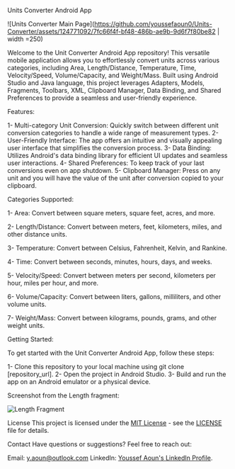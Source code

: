 Units Converter Android App

![Units Converter Main Page](https://github.com/youssefaoun0/Units-Converter/assets/124771092/7fc66f4f-bf48-486b-ae9b-9d6f7f80be82 | width =250)

Welcome to the Unit Converter Android App repository!
This versatile mobile application allows you to effortlessly convert units across various categories, including Area, Length/Distance, Temperature, Time, Velocity/Speed, Volume/Capacity, and Weight/Mass.
Built using Android Studio and Java language, this project leverages Adapters, Models, Fragments, Toolbars, XML, Clipboard Manager, Data Binding, and Shared Preferences to provide a seamless and user-friendly experience.

Features:

1- Multi-category Unit Conversion: Quickly switch between different unit conversion categories to handle a wide range of measurement types.
2- User-Friendly Interface: The app offers an intuitive and visually appealing user interface that simplifies the conversion process.
3- Data Binding: Utilizes Android's data binding library for efficient UI updates and seamless user interactions.
4- Shared Preferences: To keep track of your last conversions even on app shutdown.
5- Clipboard Manager: Press on any unit and you will have the value of the unit after conversion copied to your clipboard.

Categories Supported:

1- Area: Convert between square meters, square feet, acres, and more.

2- Length/Distance: Convert between meters, feet, kilometers, miles, and other distance units.

3- Temperature: Convert between Celsius, Fahrenheit, Kelvin, and Rankine.

4- Time: Convert between seconds, minutes, hours, days, and weeks.

5- Velocity/Speed: Convert between meters per second, kilometers per hour, miles per hour, and more.

6- Volume/Capacity: Convert between liters, gallons, milliliters, and other volume units.

7- Weight/Mass: Convert between kilograms, pounds, grams, and other weight units.



Getting Started:

To get started with the Unit Converter Android App, follow these steps:

1- Clone this repository to your local machine using git clone [repository_url].
2- Open the project in Android Studio.
3- Build and run the app on an Android emulator or a physical device.



Screenshot from the Length fragment:

![Length Fragment](https://github.com/youssefaoun0/Units-Converter/assets/124771092/d45622aa-73e9-49c9-94f6-bd2353523c4d)


License
This project is licensed under the [MIT License](LICENSE) - see the [LICENSE](LICENSE) file for details.


Contact
Have questions or suggestions? Feel free to reach out:

Email: y.aoun@outlook.com
LinkedIn: [Youssef Aoun's LinkedIn Profile](https://www.linkedin.com/in/youssef-aoun-5334b31a2/).
